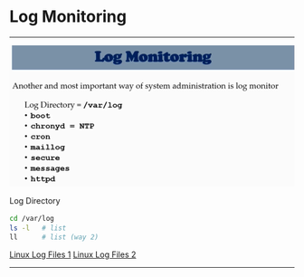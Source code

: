# **Log Monitoring**

---

![](i/15.png)


Log Directory

```sh
cd /var/log
ls -l   # list 
ll      # list (way 2)
```


[Linux Log Files 1](https://www.eurovps.com/blog/important-linux-log-files-you-must-be-monitoring/)
[Linux Log Files 2](https://linuxtechlab.com/important-logs-monitor-identify-issues/)

---




